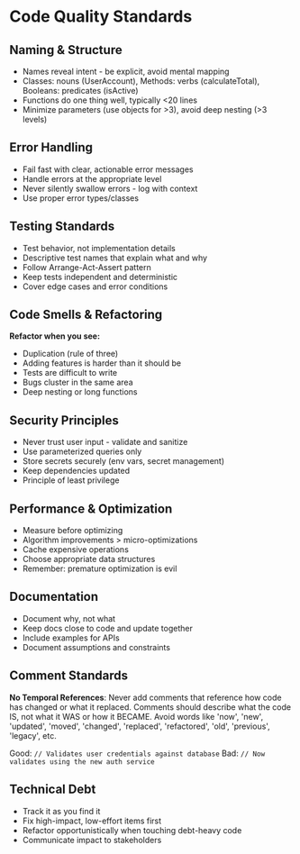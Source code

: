 # Code Quality Standards

## Naming & Structure
- Names reveal intent - be explicit, avoid mental mapping
- Classes: nouns (UserAccount), Methods: verbs (calculateTotal), Booleans: predicates (isActive)
- Functions do one thing well, typically <20 lines
- Minimize parameters (use objects for >3), avoid deep nesting (>3 levels)

## Error Handling
- Fail fast with clear, actionable error messages
- Handle errors at the appropriate level
- Never silently swallow errors - log with context
- Use proper error types/classes

## Testing Standards
- Test behavior, not implementation details
- Descriptive test names that explain what and why
- Follow Arrange-Act-Assert pattern
- Keep tests independent and deterministic
- Cover edge cases and error conditions

## Code Smells & Refactoring
**Refactor when you see:**
- Duplication (rule of three)
- Adding features is harder than it should be
- Tests are difficult to write
- Bugs cluster in the same area
- Deep nesting or long functions

## Security Principles
- Never trust user input - validate and sanitize
- Use parameterized queries only
- Store secrets securely (env vars, secret management)
- Keep dependencies updated
- Principle of least privilege

## Performance & Optimization
- Measure before optimizing
- Algorithm improvements > micro-optimizations
- Cache expensive operations
- Choose appropriate data structures
- Remember: premature optimization is evil

## Documentation
- Document why, not what
- Keep docs close to code and update together
- Include examples for APIs
- Document assumptions and constraints

## Comment Standards
**No Temporal References**: Never add comments that reference how code has changed or what it replaced. Comments should describe what the code IS, not what it WAS or how it BECAME. Avoid words like 'now', 'new', 'updated', 'moved', 'changed', 'replaced', 'refactored', 'old', 'previous', 'legacy', etc.

Good: `// Validates user credentials against database`
Bad: `// Now validates using the new auth service`

## Technical Debt
- Track it as you find it
- Fix high-impact, low-effort items first
- Refactor opportunistically when touching debt-heavy code
- Communicate impact to stakeholders